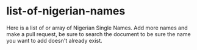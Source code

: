# list-of-nigerian-names
Here is a list of or array of Nigerian Single Names. 
Add more names and make a pull request, be sure to search the document to be sure the name you want to add doesn't already exist.
